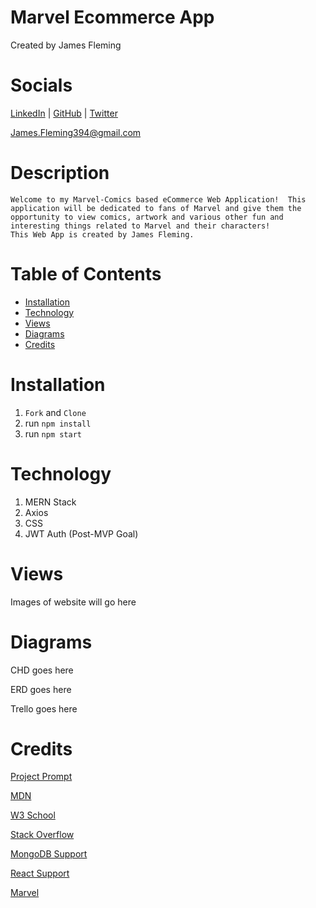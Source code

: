 # Marvel Ecommerce App
Created by James Fleming
# Socials

[LinkedIn](https://www.linkedin.com/in/james--fleming/) | [GitHub](https://github.com/James-fleming394) | [Twitter](https://twitter.com/jflem394) 

James.Fleming394@gmail.com

# Description
    Welcome to my Marvel-Comics based eCommerce Web Application!  This application will be dedicated to fans of Marvel and give them the opportunity to view comics, artwork and various other fun and interesting things related to Marvel and their characters!  
    This Web App is created by James Fleming. 

# Table of Contents

- [Installation](#installation)
- [Technology](#technology)
- [Views](#views)
- [Diagrams](#diagrams)
- [Credits](#credits)


# Installation

1. `Fork` and `Clone`
2. run `npm install`
3. run `npm start`

# Technology

1. MERN Stack
2. Axios
3. CSS
4. JWT Auth (Post-MVP Goal)

# Views 

Images of website will go here

# Diagrams

CHD goes here

ERD goes here

Trello goes here

# Credits 

[Project Prompt](https://github.com/SEI-R-9-19/u4_project_prompt)

[MDN](https://developer.mozilla.org/en-US/)

[W3 School](https://www.w3schools.com/)

[Stack Overflow](https://stackoverflow.com/)

[MongoDB Support](https://www.mongodb.com/home)

[React Support](https://reactjs.org/community/support.html)

[Marvel](https://www.marvel.com/)